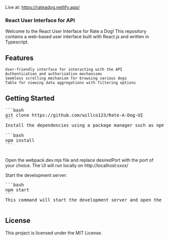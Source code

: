 Live at: https://rateadog.netlify.app/

### React User Interface for API

Welcome to the React User Interface for Rate a Dog! This repository contains a web-based user interface built with React.js and written in Typescript.

## Features

    User-friendly interface for interacting with the API
    Authentication and authorization mechanisms
    Seemless scrolling mechanism for browsing various dogs
    Table for viewing data aggregations with filtering options

## Getting Started

<pre>
```bash
git clone https://github.com/willco123/Rate-A-Dog-UI
```
Install the dependencies using a package manager such as npm or Yarn:

```bash
npm install
```

</pre>

Open the webpack.dev.mjs file and replace desiredPort with the port of your choice.
The UI will run locally on http://localhost:xxxx/

Start the development server:

<pre>
```bash
npm start
```
This command will start the development server and open the application in your default browser.

</pre>

## License

This project is licensed under the MIT License.
